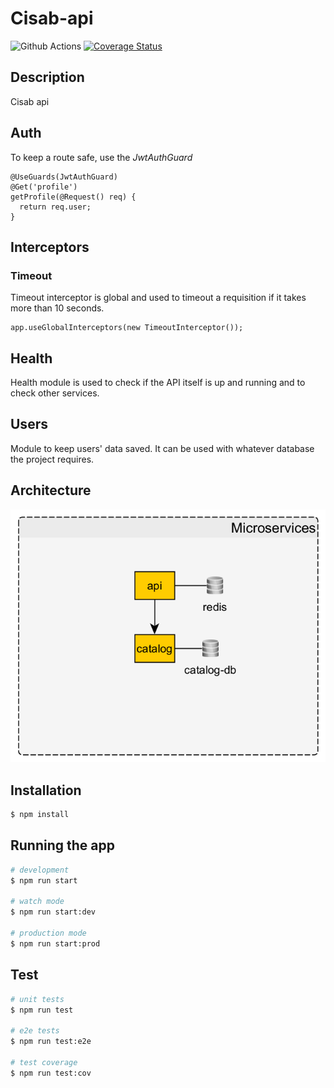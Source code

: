 # Cisab-api

<a></a><img src="https://img.shields.io/github/workflow/status/poliedros/cisab-api/test%20code" alt="Github Actions" /></a>
<a>[![Coverage Status](https://coveralls.io/repos/github/poliedros/cisab-api/badge.svg?branch=main)](https://coveralls.io/github/poliedros/cisab-api?branch=main)</a>

## Description

Cisab api

## Auth

To keep a route safe, use the _JwtAuthGuard_

```
@UseGuards(JwtAuthGuard)
@Get('profile')
getProfile(@Request() req) {
  return req.user;
}
```

## Interceptors

### Timeout

Timeout interceptor is global and used to timeout a requisition if it takes more than 10 seconds.

```
app.useGlobalInterceptors(new TimeoutInterceptor());
```

## Health

Health module is used to check if the API itself is up and running and to check other services.

## Users

Module to keep users' data saved. It can be used with whatever database the project requires.

## Architecture

![Solution architecture](/docs/assets/architecture.png 'Solution architecture')

## Installation

```bash
$ npm install
```

## Running the app

```bash
# development
$ npm run start

# watch mode
$ npm run start:dev

# production mode
$ npm run start:prod
```

## Test

```bash
# unit tests
$ npm run test

# e2e tests
$ npm run test:e2e

# test coverage
$ npm run test:cov
```
